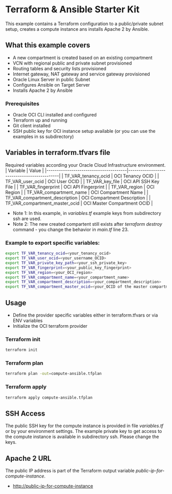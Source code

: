 # Terraform & Ansible Starter Kit

This example contains a Terraform configuration to a public/private subnet setup, creates a compute instance ans installs Apache 2 by Ansible.

## What this example covers

- A new compartment is created based on an existing compartment
- VCN with regional public and private subnet provisioned
- Routing tables and security lists provisioned
- Internet gateway, NAT gateway and service gateway provisioned
- Oracle Linux Server in public Subnet
- Configures Ansible on Target Server
- Installs Apache 2 by Ansible

### Prerequisites

- Oracle OCI CLI installed and configured
- Terraform up and running
- Git client installed
- SSH public key for OCI instance setup available (or you can use the examples in ss subdirectory)

## Variables in terraform.tfvars file

Required variables according your Oracle Cloud Infrastructure environment.
| Variable                              | Value                                      |
|---------------------------------------|--------------------------------------------|
| TF_VAR_tenancy_ocid                   | OCI Tenancy OCID                           |
| TF_VAR_user_ocid                      | OCI User OCID                              | 
| TF_VAR_key_file                       | OCI API SSH Key File                       |
| TF_VAR_fingerprint                    | OCI API Fingerprint                        |
| TF_VAR_region                         | OCI Region                                 |
| TF_VAR_compartment_name               | OCI Compartment Name                       |
| TF_VAR_compartment_description        | OCI Compartment Description                |
| TF_VAR_compartment_master_ocid        | OCI Master Compartment OCID                |

- Note 1: In this example, in _variables.tf_ example keys from subdirectory ssh are used.
- Note 2: The new created compartent still exists after _terraform destroy_ command - you change the behavior in _main.tf_ line 23.

### Example to export specific variables:

```bash
export TF_VAR_tenancy_ocid=<your_tenancy_ocid>
export TF_VAR_user_ocid=<your_username_OCID>                              
export TF_VAR_private_key_path=<your_ssh_private_key>   
export TF_VAR_fingerprint=<your_public_key_fingerprint>
export TF_VAR_region=<your_OCI_region>                           
export TF_VAR_compartment_name=<your_compartment_name>
export TF_VAR_compartment_description=<your_compartment_description>
export TF_VAR_compartment_master_ocid=<your_OCID of the master compartment>
```

## Usage

- Define the provider specific variables either in terraform.tfvars or via ENV variables
- Initialize the OCI terraform provider

### Terraform init

```bash
terraform init
```

### Terraform plan

```bash
terraform plan -out=compute-ansible.tfplan
```

### Terraform apply

```bash
terraform apply compute-ansible.tfplan
```

## SSH Access

The public SSH key for the compute instance is provided in file _variables.tf_ or by your environment settings. The example private key to get access to the compute instance is available in subdirectory ssh. Please change the keys.

## Apache 2 URL

The public IP address is part of the Terraform output variable _public-ip-for-compute-instance_.

- <http://public-ip-for-compute-instance>
